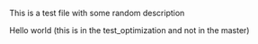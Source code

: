 This is a test file with some random description 

Hello world (this is in the test_optimization and not in the master)

